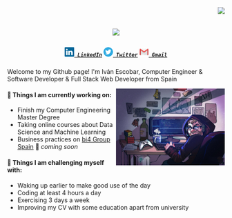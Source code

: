 <img align="right" src="https://visitor-badge.laobi.icu/badge?page_id=ivanesc.ivanesc">

<h1 align="center">
  <a href="https://git.io/typing-svg">
    <img src="https://readme-typing-svg.herokuapp.com/?lines=Hello,+There!+👋;This+is+Iván+Escobar....;Nice+to+meet+you!&center=true&size=30">
  </a>
</h1>

<h5 align="center">
  <code><a href="https://www.linkedin.com/in/ivanescobarsanchez" title="LinkedIn Profile"><img width="22" src="images/linkedin.svg"> LinkedIn</a></code>
  <code><a href="https://twitter.com/Ivan_Esco9" title="Twitter Profile"><img width="22" src="images/twitter-icon.svg"> Twitter</a></code>
  <code><a href="mailto:ivanescobarsanchez174@gmail.com" title="Gmail"><img width="22" src="images/icons8-gmail-logo.svg"> Gmail</a></code>
</h5>

Welcome to my Github page! I'm Iván Escobar, Computer Engineer & Software Developer & Full Stack Web Developer from Spain  

<img align="right" alt="img_profile" src="images/image_githubProfile.jpg" width="50%" height="auto" />


#### 🌱 Things I am currently working on: 
- Finish my Computer Engineering Master Degree  
- Taking online courses about Data Science and Machine Learning 
- Business practices on [bi4 Group Spain](https://github.com/bi4group) 🚀 *coming soon*

#### :muscle: Things I am challenging myself with:
- Waking up earlier to make good use of the day
- Coding at least 4 hours a day
- Exercising 3 days a week
- Improving my CV with some education apart from university
